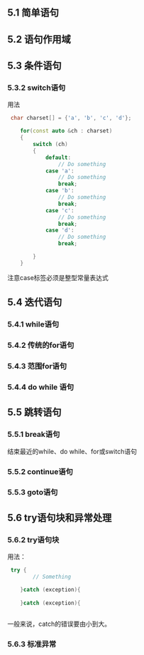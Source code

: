 ## 5.1 简单语句
## 5.2 语句作用域
## 5.3 条件语句
### 5.3.2 switch语句
用法
```c++
 char charset[] = {'a', 'b', 'c', 'd'};

    for(const auto &ch : charset)
    {
        switch (ch)
        {
            default:
                // Do something
            case 'a':
                // Do something
                break;
            case 'b':
                // Do something
                break;
            case 'c':
                // Do something
                break;
            case 'd':
                // Do something
                break;

        }
    }

```
注意case标签必须是整型常量表达式
## 5.4 迭代语句
### 5.4.1 while语句
### 5.4.2 传统的for语句
### 5.4.3 范围for语句
### 5.4.4 do while 语句
## 5.5 跳转语句
### 5.5.1 break语句
结束最近的while、do while、for或switch语句
### 5.5.2 continue语句
### 5.5.3 goto语句
## 5.6 try语句块和异常处理
### 5.6.2 try语句块
用法：
```c++
 try {
        // Something

    }catch (exception){
        
    }catch (exception){
        
```
一般来说，catch的错误要由小到大。
### 5.6.3 标准异常
